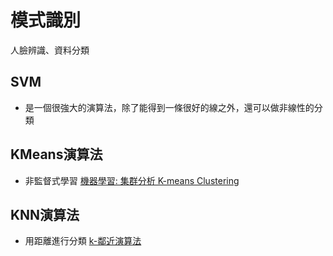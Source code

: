 # 模式識別
人臉辨識、資料分類
## SVM
- 是一個很強大的演算法，除了能得到一條很好的線之外，還可以做非線性的分類
## KMeans演算法
- 非監督式學習
[機器學習: 集群分析 K-means Clustering
](https://medium.com/@chih.sheng.huang821/%E6%A9%9F%E5%99%A8%E5%AD%B8%E7%BF%92-%E9%9B%86%E7%BE%A4%E5%88%86%E6%9E%90-k-means-clustering-e608a7fe1b43)
## KNN演算法
- 用距離進行分類
[k-鄰近演算法](https://zh.wikipedia.org/wiki/K-%E8%BF%91%E9%82%BB%E7%AE%97%E6%B3%95)

